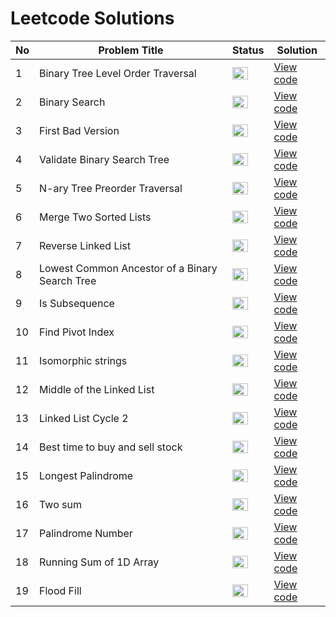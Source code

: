 <h1>Leetcode Solutions</h1>

| No    | Problem Title | Status  | Solution |
|-----|-------------------------------------------------|------------|------------------------------------------|
| 1 | Binary Tree Level Order Traversal | <img src="https://www.pngmart.com/files/3/Green-Tick-PNG-Picture.png" width="25" height="20"/> | <a href="https://github.com/Gtindi/myLeetcodeSolutions/blob/main/Tree/Binary_tree_level_order_traversal/solution.py"> View code </a> |
| 2 | Binary Search | <img src="https://www.pngmart.com/files/3/Green-Tick-PNG-Picture.png" width="25" height="20"/>  | <a href="">View code</a> |
| 3 | First Bad Version | <img src="https://www.pngmart.com/files/3/Green-Tick-PNG-Picture.png" width="25" height="20"/> | <a href="">View code</a> |
| 4 | Validate Binary Search Tree | <img src="https://www.pngmart.com/files/3/Green-Tick-PNG-Picture.png" width="25" height="20"/>  | <a href="">View code</a> |
| 5 | N-ary Tree Preorder Traversal | <img src="https://www.pngmart.com/files/3/Green-Tick-PNG-Picture.png" width="25" height="20"/>  | <a href=""> View code </a> |
| 6 | Merge Two Sorted Lists  | <img src="https://www.pngmart.com/files/3/Green-Tick-PNG-Picture.png" width="25" height="20"/>  | <a href="">View code</a> |
| 7 | Reverse Linked List | <img src="https://www.pngmart.com/files/3/Green-Tick-PNG-Picture.png" width="25" height="20"/>  | <a href="">View code</a> |
| 8 | Lowest Common Ancestor of a Binary Search Tree | <img src="https://www.pngmart.com/files/3/Green-Tick-PNG-Picture.png" width="25" height="20"/>  | <a href="">View code</a> |
| 9 | Is Subsequence | <img src="https://www.pngmart.com/files/3/Green-Tick-PNG-Picture.png" width="25" height="20"/>  | <a href="">View code</a> |
| 10 | Find Pivot Index | <img src="https://www.pngmart.com/files/3/Green-Tick-PNG-Picture.png" width="25" height="20"/>  | <a href="">View code</a> |
| 11 | Isomorphic strings | <img src="https://www.pngmart.com/files/3/Green-Tick-PNG-Picture.png" width="25" height="20"/>  | <a href="">View code</a> |
| 12 | Middle of the Linked List | <img src="https://www.pngmart.com/files/3/Green-Tick-PNG-Picture.png" width="25" height="20"/>  | <a href="">View code</a> |
| 13 | Linked List Cycle 2 | <img src="https://www.pngmart.com/files/3/Green-Tick-PNG-Picture.png" width="25" height="20"/>  | <a href="">View code</a> |
| 14 | Best time to buy and sell stock | <img src="https://www.pngmart.com/files/3/Green-Tick-PNG-Picture.png" width="25" height="20"/>  | <a href="">View code</a> |
| 15 | Longest Palindrome | <img src="https://www.pngmart.com/files/3/Green-Tick-PNG-Picture.png" width="25" height="20"/>  | <a href="">View code</a> |
| 16 | Two sum | <img src="https://www.pngmart.com/files/3/Green-Tick-PNG-Picture.png" width="25" height="20"/>  | <a href="">View code</a> |
| 17 | Palindrome Number | <img src="https://www.pngmart.com/files/3/Green-Tick-PNG-Picture.png" width="25" height="20"/>  | <a href="">View code</a> |
| 18 | Running Sum of 1D Array | <img src="https://www.pngmart.com/files/3/Green-Tick-PNG-Picture.png" width="25" height="20"/>  | <a href="">View code</a> |
| 19 | Flood Fill | <img src="https://www.pngmart.com/files/3/Red-Cross-PNG-Transparent-Image.png" width="25" height="20"/>  | <a href="">View code</a> |
